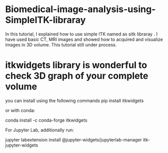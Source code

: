 # Biomedical-image-analysis-using-SimpleITK-libraray
In this tutorial, I explained how to use simple ITK named as sitk libraray . 
I have used basic CT, MRI images and showed how to acquired and visualize images in 3D volume. This tutorial still under process.


# itkwidgets library is wonderful to check 3D graph of your complete volume
you can install using the following commands
pip install itkwidgets

or with conda:

conda install -c conda-forge itkwidgets

For Jupyter Lab, additionally run:

jupyter labextension install @jupyter-widgets/jupyterlab-manager itk-jupyter-widgets

